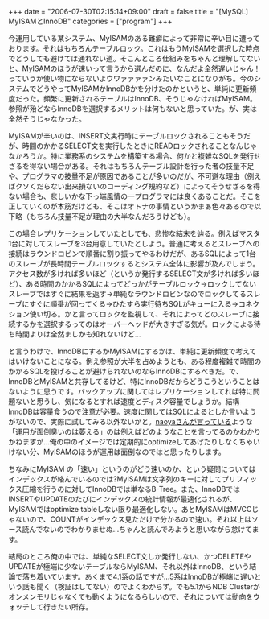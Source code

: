 +++
date = "2006-07-30T02:15:14+09:00"
draft = false
title = "[MySQL] MyISAMとInnoDB"
categories = ["program"]
+++

今運用している某システム、MyISAMのある難癖によって非常に辛い目に遭っております。それはもちろんテーブルロック。これはもうMyISAMを選択した時点でどうしても避けては通れない道。そこんところ仕組みをちゃんと理解してないと、MyISAMのほうが速いって言うから選んだのに、なんだよ全然遅いじゃん！っていうか使い物にならないよウワァァァァンみたいなことになりがち。今のシステムでどうやってMyISAMかInnoDBかを分けたのかというと、単純に更新頻度だった。頻繁に更新されるテーブルはInnoDB、そうじゃなければMyISAM。参照が殆どならInnoDBを選択するメリットは何もないと思っていた。が、実は全然そうじゃなかった。

MyISAMが辛いのは、INSERT文実行時にテーブルロックされることもそうだが、時間のかかるSELECT文を実行したときにREADロックされることなんじゃなかろうか。特に業務系のシステムを構築する場合、何かと複雑なSQLを発行せざるを得ない場合がある。それはもちろんテーブル設計を行った者の技量不足や、プログラマの技量不足が原因であることが多いのだが、不可避な理由（例えばクソくだらない出来損ないのコーディング規約など）によってそうせざるを得ない場合も、悲しいかな下っ端風情の一プログラマには良くあることだ。そこを正していくのが本筋だけども、そこはオトナの事情というかまぁ色々あるので以下略（もちろん技量不足が理由の大半なんだろうけども）。

この場合レプリケーションしていたとしても、悲惨な結末を辿る。例えばマスタ1台に対してスレーブを3台用意していたとしよう。普通に考えるとスレーブへの接続はラウンドロビンで順番に割り振ってやるわけだが、あるSQLによって1台のスレーブが長時間テーブルロックするとシステム全体に影響が及んでしまう。アクセス数が多ければ多いほど（というか発行するSELECT文が多ければ多いほど）、ある時間のかかるSQLによってどっかがテーブルロック→ロックしてないスレーブではすぐに結果を返す→単純なラウンドロビンなのでロックしてるスレーブにすぐに順番が回ってくる→ひたすら実行待ちSQLがキューに入る→コネクション使い切る。かと言ってロックを監視して、それによってどのスレーブに接続するかを選択するってのはオーバーヘッドが大きすぎる気が。ロックによる待ち時間よりは全然ましかも知れないけど…

と言うわけで、InnoDBにするかMyISAMにするかは、単純に更新頻度で考えてはいけないことになる。例え参照が大半を占めようとも、ある程度複雑で時間のかかるSQLを投げることが避けられないのならInnoDBにするべきだ。で、InnoDBとMyISAMと共存してるけど、特にInnoDBだからどうこうということはないように思うです。バックアップに関してはレプリケーションしてれば特に問題ないと思うし、気になるとすれば速度とディスク容量でしょうか。結構InnoDBは容量食うので注意が必要。速度に関してはSQLによるとしか言いようがないので、実際に試してみる以外ないかと。<a href="http://d.hatena.ne.jp/naoya/20060729/1154139996">naoyaさんが言っている</a>ような「運用が面倒臭いのは萎える」のは例えばどのようなことを言ってるのかわかりかねますが…俺の中のイメージでは定期的にoptimizeしてあげたりしなくちゃいけない分、MyISAMのほうが運用は面倒なのではと思ったりします。

ちなみにMyISAM の「速い」というのがどう速いのか、という疑問についてはインデックスが絡んでいるのでは?MyISAMは文字列のキーに対してプリフィックス圧縮を行うのに対してInnoDBでは単なるB-Tree。また、InnoDBではINSERTやUPDATEのたびにインデックスの統計情報が最適化されるが、MyISAMではoptimize tableしない限り最適化しない。あとMyISAMはMVCCじゃないので、COUNTがインデックス見ただけで分かるので速い。それ以上はソース読んでないのでわかりませぬ…ちゃんと読んでみようと思いながら怠けてます。

結局のところ俺の中では、単純なSELECT文しか発行しない、かつDELETEやUPDATEが極端に少ないテーブルならMyISAM、それ以外はInnoDB、という結論で落ち着いています。あくまで4.1系の話ですが…5系はInnoDBが極端に遅いという話も聞く（検証はしてない）のでよくわからず。でも5.1からNDB Clusterがオンメンモリじゃなくても動くようになるらしいので、それについては動向をウォッチして行きたい所存。
